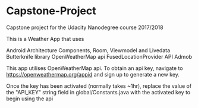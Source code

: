 # Capstone-Project
Capstone project for the Udacity Nanodegree course 2017/2018

This is a Weather App that uses

Android Architecture Components, Room, Viewmodel and Livedata
Butterknife library
OpenWeatherMap api
FusedLocationProvider API
Admob

This app utilises OpenWeatherMap api. To obtain an api key, navigate to https://openweathermap.org/appid and sign up to generate a new key.

Once the key has been activated (normally takes ~1hr), replace the value of the "API_KEY" string field in global/Constants.java with the activated key
to begin using the api
